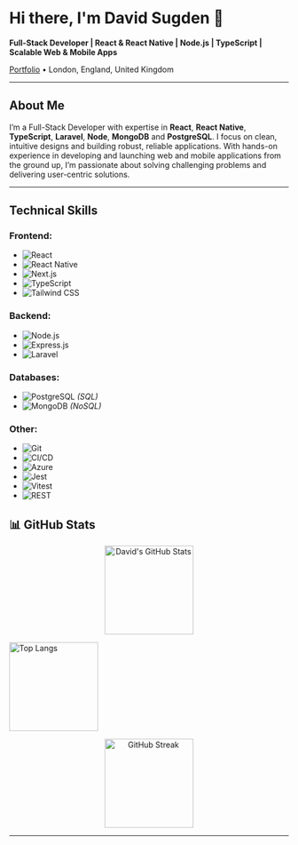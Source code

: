 # Hi there, I'm David Sugden 👋

**Full-Stack Developer | React & React Native | Node.js | TypeScript | Scalable Web & Mobile Apps**

[Portfolio](https://davidsugdevs.com) • London, England, United Kingdom

---

## About Me

I’m a Full-Stack Developer with expertise in **React**, **React Native**, **TypeScript**, **Laravel**, **Node**, **MongoDB** and **PostgreSQL**. I focus on clean, intuitive designs and building robust, reliable applications. With hands-on experience in developing and launching web and mobile applications from the ground up, I’m passionate about solving challenging problems and delivering user-centric solutions.

---

## Technical Skills

### Frontend:
- ![React](https://img.shields.io/badge/-React-61DAFB?style=flat&logo=react&logoColor=black)
- ![React Native](https://img.shields.io/badge/-React%20Native-61DAFB?style=flat&logo=react&logoColor=black)
- ![Next.js](https://img.shields.io/badge/-Next.js-000000?style=flat&logo=next.js&logoColor=white)
- ![TypeScript](https://img.shields.io/badge/-TypeScript-3178C6?style=flat&logo=typescript&logoColor=white)
- ![Tailwind CSS](https://img.shields.io/badge/-Tailwind%20CSS-38B2AC?style=flat&logo=tailwind-css&logoColor=white)

### Backend:
- ![Node.js](https://img.shields.io/badge/-Node.js-339933?style=flat&logo=node.js&logoColor=white)
- ![Express.js](https://img.shields.io/badge/-Express-000000?style=flat&logo=express&logoColor=white)
- ![Laravel](https://img.shields.io/badge/-Laravel-FF2D20?style=flat&logo=laravel&logoColor=white)

### Databases:
- ![PostgreSQL](https://img.shields.io/badge/-PostgreSQL-336791?style=flat&logo=postgresql&logoColor=white) *(SQL)*
- ![MongoDB](https://img.shields.io/badge/-MongoDB-47A248?style=flat&logo=mongodb&logoColor=white) *(NoSQL)*

### Other:
- ![Git](https://img.shields.io/badge/-Git-F05032?style=flat&logo=git&logoColor=white)
- ![CI/CD](https://img.shields.io/badge/-CI%2FCD-0A0A0A?style=flat&logo=githubactions&logoColor=white)
- ![Azure](https://img.shields.io/badge/-Azure-0089D6?style=flat&logo=microsoft-azure&logoColor=white)
- ![Jest](https://img.shields.io/badge/-Jest-C21325?style=flat&logo=jest&logoColor=white)
- ![Vitest](https://img.shields.io/badge/-Vitest-FFC624?style=flat&logo=vitest&logoColor=black)
- ![REST](https://img.shields.io/badge/-REST-259dff?style=flat&logo=rest&logoColor=white)

## 📊 GitHub Stats

<p align="center">
  <img 
    src="https://github-readme-stats.vercel.app/api?username=Davidls22&show_icons=true&theme=react&include_all_commits=true&count_private=true&hide=stars&rank_icon=github" 
    alt="David's GitHub Stats" 
    height="160"
  />

  <img 
    src="https://github-readme-stats.vercel.app/api/top-langs/?username=Davidls22&layout=compact&theme=react&hide_progress=false" 
    alt="Top Langs" 
    height="160"
  />
</p>

<p align="center">
  <img 
    src="https://streak-stats.demolab.com/?user=Davidls22&theme=react" 
    alt="GitHub Streak" 
    height="160"
  />
</p>

---
